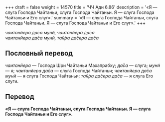 +++
draft = false
weight = 14570
title = 'ЧЧ Ади 6.86'
description = '«Я — слуга Господа Чайтаньи, слуга Господа Чайтаньи. Я — слуга Господа Чайтаньи и Его слуг».'
summary = '«Я — слуга Господа Чайтаньи, слуга Господа Чайтаньи. Я — слуга Господа Чайтаньи и Его слуг».'
+++

_чаитанйера да̄са мун̃и, чаитанйера да̄са  
чаитанйера да̄са мун̃и, та̄н̇ра да̄сера да̄са_

## Пословный перевод

_чаитанйера_ — Господа Шри Чайтаньи Махапрабху; _да̄са_ — слуга; _мун̃и_ — я; _чаитанйера_ _да̄са_ — слуга Господа Чайтаньи; _чаитанйера_ _да̄са_ _мун̃и_ — я слуга Господа Чайтаньи; _та̄н̇ра_ _да̄сера_ _да̄са_ — я слуга Его слуги.

## Перевод

**«Я — слуга Господа Чайтаньи, слуга Господа Чайтаньи. Я — слуга Господа Чайтаньи и Его слуг».**
